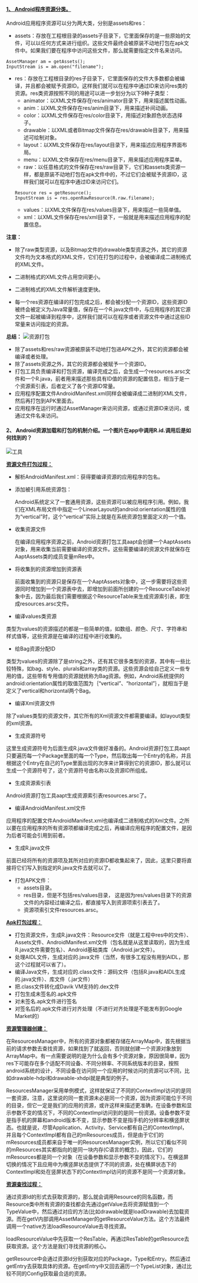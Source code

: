 #### [1、 Android程序资源分类。](https://blog.csdn.net/luoshengyang/article/details/8738877)

  Android应用程序资源可以分为两大类，分别是assets和res：
  
  - assets：存放在工程根目录的assets子目录下，它里面保存的是一些原始的文件，可以以任何方式来进行组织。这些文件最终会被原装不动地打包在apk文件中。如果我们要在程序中访问这些文件，那么就需要指定文件名来访问。
  ```
  AssetManager am = getAssets();
  InputStream is = am.open("filename");
  ```
  
  - res：存放在工程根目录的res子目录下，它里面保存的文件大多数都会被编译，并且都会被赋予资源ID。这样我们就可以在程序中通过ID来访问res类的资源。res类资源按照不同的用途可以进一步划分为以下9种子类型：
    - animator：以XML文件保存在res/animator目录下，用来描述属性动画。
    - anim：以XML文件保存在res/anim目录下，用来描述补间动画。
    - color：以XML文件保存在res/color目录下，用描述对象颜色状态选择子。
    - drawable：以XML或者Bitmap文件保存在res/drawable目录下，用来描述可绘制对象。
    - layout：以XML文件保存在res/layout目录下，用来描述应用程序界面布局。
    - menu：以XML文件保存在res/menu目录下，用来描述应用程序菜单。
    - raw：以任意格式的文件保存在res/raw目录下，它们和assets类资源一样，都是原装不动地打包在apk文件中的，不过它们会被赋予资源ID，这样我们就可以在程序中通过ID来访问它们。
    ```
    Resource res = getResource();
    InputStream is = res.openRawResource(R.raw.filename);
    ```    
    - values：以XML文件保存在res/values目录下，用来描述一些简单值。
    - xml：以XML文件保存在res/xml目录下，一般就是用来描述应用程序的配置信息。
  
  **注意：**
  - 除了raw类型资源，以及Bitmap文件的drawable类型资源之外，其它的资源文件均为文本格式的XML文件，它们在打包的过程中，会被编译成二进制格式的XML文件。
   - 二进制格式的XML文件占用空间更小。
   -  二进制格式的XML文件解析速度更快。
   
  - 每一个res资源在编译的打包完成之后，都会被分配一个资源ID，这些资源ID被终会被定义为Java常量值，保存在一个R.java文件中，与应用程序的其它源文件一起被编译到程序中，这样我们就可以在程序或者资源文件中通过这些ID常量来访问指定的资源。
  
  **总结：**
  ![资源打包](https://github.com/chen-eugene/Interview/blob/master/image/1364831271_1701.jpg)
  
  - 除了assets和res/raw资源被原装不动地打包进APK之外，其它的资源都会被编译或者处理。 
  - 除了assets资源之外，其它的资源都会被赋予一个资源ID。
  - 打包工具负责编译和打包资源，编译完成之后，会生成一个resources.arsc文件和一个R.java，前者用来描述那些具有ID值的资源的配置信息，相当于是一个资源索引表，后者定义了各个资源ID常量。
  - 应用程序配置文件AndroidManifest.xml同样会被编译成二进制的XML文件，然后再打包到APK里面去。
  - 应用程序在运行时通过AssetManager来访问资源，或通过资源ID来访问，或通过文件名来访问。
  
#### 2、	Android资源加载和打包的机制介绍。一个图片在app中调用R.id.调用后是如何找到的？
  ![工具](https://github.com/chen-eugene/Interview/blob/master/image/1544338055(1).png)
  
  **[资源文件打包过程：](https://blog.csdn.net/luoshengyang/article/details/8744683)**
  - 解析AndroidManifest.xml：获得要编译资源的应用程序的包名。
  - 添加被引用系统资源包：
    
    Android系统定义了一套通用资源，这些资源可以被应用程序引用。例如，我们在XML布局文件中指定一个LinearLayout的android:orientation属性的值为“vertical”时，这个“vertical”实际上就是在系统资源包里面定义的一个值。
  
  - 收集资源文件
  
    在编译应用程序资源之前，Android资源打包工具aapt会创建一个AaptAssets对象，用来收集当前需要编译的资源文件。这些需要编译的资源文件就保存在AaptAssets类的成员变量mRes中。
  
  - 将收集到的资源增加到资源表
  
    前面收集到的资源只是保存在一个AaptAssets对象中，这一步需要将这些资源同时增加到一个资源表中去，即增加到前面所创建的一个ResourceTable对象中去，因为最后我们需要根据这个ResourceTable来生成资源索引表，即生成resources.arsc文件。
  
  - 编译values类资源
  
  类型为values的资源描述的都是一些简单的值，如数组、颜色、尺寸、字符串和样式值等，这些资源是在编译的过程中进行收集的。
  
  - 给Bag资源分配ID
  
  类型为values的资源除了是string之外，还有其它很多类型的资源，其中有一些比较特殊，如bag、style、plurals和array类的资源。这些资源会给自己定义一些专用的值，这些带有专用值的资源就统称为Bag资源。例如，Android系统提供的android:orientation属性的取值范围为｛“vertical”、“horizontal”｝，就相当于是定义了vertical和horizontal两个Bag。
  
  - 编译Xml资源文件 
  
  除了values类型的资源文件，其它所有的Xml资源文件都需要编译。如layout类型的xml资源。
  
  - 生成资源符号
  
  这里生成资源符号为后面生成R.java文件做好准备的。Android资源打包工具aapt只要遍历每一个Package里面的每一个Type，然后取出每一个Entry的名称，并且根据这个Entry在自己的Type里面出现的次序来计算得到它的资源ID，那么就可以生成一个资源符号了，这个资源符号由名称以及资源ID所组成。
  
  - 生成资源索引表
  
  Android资源打包工具aapt生成资源索引表resources.arsc了。
  
  - 编译AndroidManifest.xml文件
  
  应用程序的配置文件AndroidManifest.xml也编译成二进制格式的Xml文件。之所以要在应用程序的所有资源项都编译完成之后，再编译应用程序的配置文件，是因为后者可能会引用到前者。
  
  - 生成R.java文件
  
  前面已经将所有的资源项及其所对应的资源ID都收集起来了，因此，这里只要将直接将它们写入到指定的R.java文件去就可以了。
  
  - 打包APK文件：
    - assets目录。
    - res目录，但是不包括res/values目录， 这是因为res/values目录下的资源文件的内容经过编译之后，都直接写入到资源项索引表去了。
    - 资源项索引文件resources.arsc。
  
 **[Apk打包过程：](https://blog.csdn.net/songjinshi/article/details/9059611)**
  - 打包资源文件，生成R.java文件：Resource文件（就是工程中res中的文件）、Assets文件、AndroidManifest.xml文件（包名就是从这里读取的，因为生成R.java文件需要包名）、Android基础类库（Android.jar文件）。
  - 处理AIDL文件，生成对应的.java文件（当然，有很多工程没有用到AIDL，那这个过程就可以省了）。
  - 编译Java文件，生成对应的.class文件：源码文件（包括R.java和AIDL生成的.java文件）、库文件（.jar文件）
  - 把.class文件转化成Davik VM支持的.dex文件
  - 打包生成未签名的.apk文件
  - 对未签名.apk文件进行签名
  - 对签名后的.apk文件进行对齐处理（不进行对齐处理是不能发布到Google Market的）
 
  **[资源管理器创建：](https://blog.csdn.net/luoshengyang/article/details/8791064)** 
  
  在ResourcesManager中，所有的资源对象都被存储在ArrayMap中，首先根据当前的请求参数去查找资源，如果找到了就返回，否则就创建一个资源对象放到ArrayMap中。有一点需要说明的是为什么会有多个资源对象，原因很简单，因为res下可能存在多个适配不同设备、不同分辨率、不同系统版本的目录，按照android系统的设计，不同设备在访问同一个应用的时候访问的资源可以不同，比如drawable-hdpi和drawable-xhdpi就是典型的例子。
  
  ResourcesManager采用单例模式，这样就保证了不同的ContextImpl访问的是同一套资源，注意，这里说的同一套资源未必是同一个资源，因为资源可能位于不同的目录，但它一定是我们的应用的资源，或许这样来描述更准确，在设备参数和显示参数不变的情况下，不同的ContextImpl访问到的是同一份资源。设备参数不变是指手机的屏幕和android版本不变，显示参数不变是指手机的分辨率和横竖屏状态。也就是说，尽管Application、Activity、Service都有自己的ContextImpl，并且每个ContextImpl都有自己的mResources成员，但是由于它们的mResources成员都来自于唯一的ResourcesManager实例，所以它们看似不同的mResources其实都指向的是同一块内存(C语言的概念)，因此，它们的mResources都是同一个对象（在设备参数和显示参数不变的情况下）。在横竖屏切换的情况下且应用中为横竖屏状态提供了不同的资源，处在横屏状态下的ContextImpl和处在竖屏状态下的ContextImpl访问的资源不是同一个资源对象。
  
  **[资源查找过程：](https://blog.csdn.net/luoshengyang/article/details/8806798)**
  
  通过资源Id的形式去获取资源的，那么就会调用Resource的同名函数，而Resource类中所有资源的查找都会先通过getValue去将资源赋值到一个TypeValue中，然后通过对应的方法(比如drawable就是loadDrawable)去加载资源。而在getV内部调用AssetManager的getResourceValue方法。这个方法最终调用一个native方法loadResourceValue去寻找资源。

  loadResourceValue中先获取一个ResTable，再通过ResTable的getResource去获取资源。这个方法是我们寻找资源的核心。

  getResource中会通过资源Id分别获取对应的Package，Type和Entry。然后通过getEntry去获取具体的资源。在getEntry中又回去遍历一个TypeList对象，通过比较不同的Config获取最合适的资源。
  
  
 
  
  
  
  
  
  
    
  
  
  



